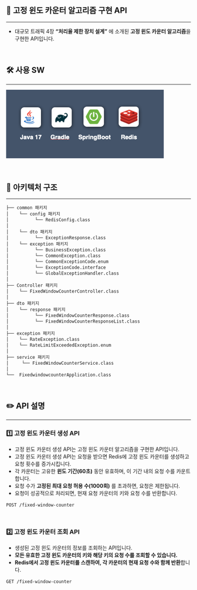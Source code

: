 ## 📖 고정 윈도 카운터 알고리즘 구현 API

---

- 대규모 트래픽 4장 **“처리율 제한 장치 설계”** 에 소개된 **고정 윈도 카운터 알고리즘**을 구현한 API입니다.

<br/>

## 🛠️ 사용 SW

---

![fixedwindowcounter.png](fixedwindowcounter.png)

<br/>

## 🏢 아키텍처 구조

---


```
├── common 패키지
│    └── config 패키지
│          └── RedisConfig.class
│
│    └── dto 패키지
│          └── ExceptionResponse.class
│    └── exception 패키지
│          └── BusinessException.class
│          └── CommonException.class
│          └── CommonExceptionCode.enum
│          └── ExceptionCode.interface
│          └── GlobalExceptionHandler.class
│
├── Controller 패키지
│    └── FixedWindowCounterController.class
│
├── dto 패키지
│    └── response 패키지
│          └── FixedWindowCounterResponse.class
│          └── FixedWindowCounterResponseList.class
│
├── exception 패키지
│    └── RateException.class
│    └── RateLimitExceededException.enum
│
├── service 패키지
│     └── FixedWindowCounterService.class
│ 
└──  FixedwindowcounterApplication.class

```

<br/>

## ✏️ API 설명

---

### 1️⃣ 고정 윈도 카운터 생성 API
- 고정 윈도 카운터 생성 API는 고정 윈도 카운터 알고리즘을 구현한 API입니다.
- 고정 윈도 카운터 생성 API는 요청을 받으면 Redis에 고정 윈도 카운터를 생성하고 요청 횟수를 증가시킵니다.
- 각 카운터는 고유한 **윈도 기간(60초)** 동안 유효하며, 이 기간 내의 요청 수를 카운트합니다.
- 요청 수가 **고정된 최대 요청 허용 수(1000회)** 를 초과하면, 요청은 제한됩니다.
- 요청이 성공적으로 처리되면, 현재 요청 카운터의 키와 요청 수를 반환합니다.


``` Http
POST /fixed-window-counter
```

<br/>

### 2️⃣ 고정 윈도 카운터 조회 API
- 생성된 고정 윈도 카운터의 정보를 조회하는 API입니다.
- **모든 유효한 고정 윈도 카운터의 키와 해당 키의 요청 수를 조회할 수 있습니다.**
- **Redis에서 고정 윈도 카운터를 스캔하여, 각 카운터의 현재 요청 수와 함께 반환**합니다.

``` Http
GET /fixed-window-counter
```
